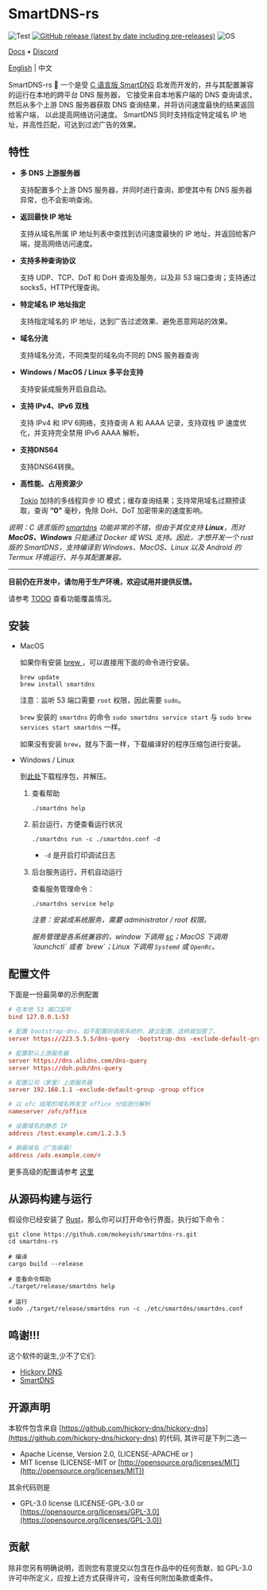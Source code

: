 # SmartDNS-rs

![Test](https://github.com/mokeyish/smartdns-rs/actions/workflows/test.yml/badge.svg?branch=main)
[![GitHub release (latest by date including pre-releases)](https://img.shields.io/github/v/release/mokeyish/smartdns-rs?display_name=tag&include_prereleases)](https://github.com/mokeyish/smartdns-rs/releases)
![OS](https://img.shields.io/badge/os-Windows%20%7C%20MacOS%20%7C%20Linux-blue)

[Docs](https://pymumu.github.io/smartdns/) • [Discord](https://discord.gg/SDhQSA72)

[English](https://github.com/mokeyish/smartdns-rs/blob/main/README.md) | 中文

SmartDNS-rs 🐋 一个是受 [C 语言版 SmartDNS](https://github.com/pymumu/smartdns)  启发而开发的，并与其配置兼容的运行在本地的跨平台 DNS 服务器，
它接受来自本地客户端的 DNS 查询请求，然后从多个上游 DNS 服务器获取 DNS 查询结果，并将访问速度最快的结果返回给客户端，
以此提高网络访问速度。 SmartDNS 同时支持指定特定域名 IP 地址，并高性匹配，可达到过滤广告的效果。

## 特性

- **多 DNS 上游服务器**

  支持配置多个上游 DNS 服务器，并同时进行查询，即使其中有 DNS 服务器异常，也不会影响查询。

- **返回最快 IP 地址**

  支持从域名所属 IP 地址列表中查找到访问速度最快的 IP 地址，并返回给客户端，提高网络访问速度。

- **支持多种查询协议**

  支持 UDP、TCP、DoT 和 DoH 查询及服务，以及非 53 端口查询；支持通过socks5，HTTP代理查询。

- **特定域名 IP 地址指定**

  支持指定域名的 IP 地址，达到广告过滤效果、避免恶意网站的效果。

- **域名分流**

  支持域名分流，不同类型的域名向不同的 DNS 服务器查询

- **Windows / MacOS / Linux 多平台支持**

  支持安装成服务开启自启动。

- **支持 IPv4、IPv6 双栈**

  支持 IPv4 和 IPV 6网络，支持查询 A 和 AAAA 记录，支持双栈 IP 速度优化，并支持完全禁用 IPv6 AAAA 解析。

- **支持DNS64**

  支持DNS64转换。

- **高性能、占用资源少**

  [Tokio](https://tokio.rs/) 加持的多线程异步 IO 模式；缓存查询结果；支持常用域名过期预读取，查询 **“0”** 毫秒，免除 DoH、DoT 加密带来的速度影响。

*说明：C 语言版的 [smartdns](https://github.com/pymumu/smartdns) 功能非常的不错，但由于其仅支持 **Linux**，而对 **MacOS、Windows** 只能通过 Docker 或 WSL 支持。因此，才想开发一个 rust 版的 SmartDNS，支持编译到 Windows、MacOS、Linux 以及 Android 的 Termux 环境运行，并与其配置兼容。*

---

**目前仍在开发中，请勿用于生产环境，欢迎试用并提供反馈。**

请参考 [TODO](https://github.com/mokeyish/smartdns-rs/blob/main/TODO.md) 查看功能覆盖情况。 



## 安装

- MacOS

  如果你有安装 [brew ](https://brew.sh/) ，可以直接用下面的命令进行安装。

  ```shell
  brew update
  brew install smartdns
  ```

  注意：监听 53 端口需要 `root` 权限，因此需要 `sudo`。

  `brew` 安装的 `smartdns` 的命令 `sudo smartdns service start` 与 `sudo brew services start smartdns` 一样。

  如果没有安装 `brew`，就与下面一样，下载编译好的程序压缩包进行安装。

- Windows / Linux

  到[此处](https://github.com/mokeyish/smartdns-rs/releases)下载程序包，并解压。

  1. 查看帮助

     ```shell
     ./smartdns help
     ```

  2. 前台运行，方便查看运行状况

     ```shell
     ./smartdns run -c ./smartdns.conf -d
     ```

     - `-d` 是开启打印调试日志

  3. 后台服务运行，开机自动运行

     查看服务管理命令：

     ```shell
     ./smartdns service help
     ```
     
     *注意：安装成系统服务，需要 administrator / root 权限。*

     *服务管理是各系统兼容的，window 下调用 [sc](https://learn.microsoft.com/en-us/previous-versions/windows/it-pro/windows-server-2012-r2-and-2012/cc754599(v=ws.11))；MacOS 下调用 `launchctl` 或者 `brew`；Linux 下调用 `Systemd`  或 `OpenRc`。*

## 配置文件

下面是一份最简单的示例配置

```conf
# 在本地 53 端口监听
bind 127.0.0.1:53  

# 配置 bootstrap-dns，如不配置则调用系统的，建议配置，这样就加密了。
server https://223.5.5.5/dns-query  -bootstrap-dns -exclude-default-group

# 配置默认上游服务器
server https://dns.alidns.com/dns-query
server https://doh.pub/dns-query

# 配置公司（家里）上游服务器
server 192.168.1.1 -exclude-default-group -group office

# 以 ofc 结尾的域名转发至 office 分组进行解析
nameserver /ofc/office

# 设置域名的静态 IP
address /test.example.com/1.2.3.5

# 屏蔽域名（广告屏蔽）
address /ads.example.com/#
```



更多高级的配置请参考 [这里](https://github.com/pymumu/smartdns/blob/doc/docs/configuration.md)

## 从源码构建与运行

假设你已经安装了 [Rust](https://www.rust-lang.org/learn/get-started)，那么你可以打开命令行界面，执行如下命令：

```shell
git clone https://github.com/mokeyish/smartdns-rs.git
cd smartdns-rs

# 编译
cargo build --release

# 查看命令帮助
./target/release/smartdns help

# 运行
sudo ./target/release/smartdns run -c ./etc/smartdns/smartdns.conf
```

## 鸣谢!!!

这个软件的诞生,少不了它们:

- [Hickory DNS](https://github.com/hickory-dns/hickory-dns)
- [SmartDNS](https://github.com/pymumu/smartdns)

## 开源声明

本软件包含来自 [https://github.com/hickory-dns/hickory-dns](https://github.com/hickory-dns/hickory-dns) 的代码, 其许可是下列二选一

- Apache License, Version 2.0, (LICENSE-APACHE or [](http://www.apache.org/licenses/LICENSE-2.0))
- MIT license (LICENSE-MIT or [http://opensource.org/licenses/MIT](http://opensource.org/licenses/MIT))

其余代码则是

- GPL-3.0 license (LICENSE-GPL-3.0 or [https://opensource.org/licenses/GPL-3.0](https://opensource.org/licenses/GPL-3.0))

## 贡献

除非您另有明确说明，否则您有意提交以包含在作品中的任何贡献，如 GPL-3.0 许可中所定义，应按上述方式获得许可，没有任何附加条款或条件。
